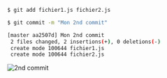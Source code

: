 ```sh
$ git add fichier1.js fichier2.js
```

```sh
$ git commit -m "Mon 2nd commit"
``` 
<!-- .element: class="fragment" -->

```sh
[master aa2507d] Mon 2nd commit
 2 files changed, 2 insertions(+), 0 deletions(-)
 create mode 100644 fichier1.js
 create mode 100644 fichier2.js
```
<!-- .element: class="fragment" -->

![2nd commit](./img/git_commit1.png)